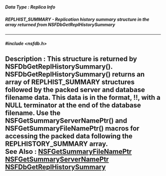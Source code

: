 ##### Data Type : Replica Info
##### REPLHIST_SUMMARY - Replication history summary structure in the array returned from NSFDbGetReplHistorySummary
---
##### #include <nsfdb.h>
**Description :**
This structure is returned by NSFDbGetReplHistorySummary().  
NSFDbGetReplHistorySummary() returns an array of REPLHIST_SUMMARY structures 
followed by the packed server and database filename data.  This data is in the 
format, <server name>!!<database filename>, with a NULL terminator at the end 
of the database filename.  Use the NSFGetSummaryServerNamePtr() and 
NSFGetSummaryFileNamePtr() macros for accessing the packed data following the 
REPLHISTORY_SUMMARY array.  
**See Also :**
[NSFGetSummaryFileNamePtr](D:/md_files/NSFGetSummaryFileNamePtr.md)
[NSFGetSummaryServerNamePtr](D:/md_files/NSFGetSummaryServerNamePtr.md)
[NSFDbGetReplHistorySummary](D:/md_files/NSFDbGetReplHistorySummary.md)
---
